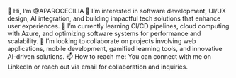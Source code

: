 

👋 Hi, I’m @APAROCECILIA
👀 I’m interested in software development, UI/UX design, AI integration, and building impactful tech solutions that enhance user experiences.
🌱 I’m currently learning CI/CD pipelines, cloud computing with Azure, and optimizing software systems for performance and scalability.
💞️ I’m looking to collaborate on projects involving web applications, mobile development, gamified learning tools, and innovative AI-driven solutions.
📫 How to reach me: You can connect with me on LinkedIn or reach out via email for collaboration and inquiries.

<!---
APAROCECILIA/APAROCECILIA is a ✨ special ✨ repository because its `README.md` (this file) appears on your GitHub profile.
You can click the Preview link to take a look at your changes.
--->

